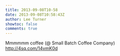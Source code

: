 ```yaml
---
title: 2013-09-08T10-58
date: 2013-09-08T10:58:43Z
author: Lee Turner
showtoc: false
comments: true
---
```


Mmmmmm coffee (@ Small Batch Coffee Company) http://4sq.com/14vmK0d

